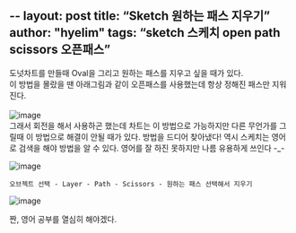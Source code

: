 
--
layout: post
title: “Sketch 원하는 패스 지우기”
author: "hyelim"
tags: “sketch 스케치 open path scissors 오픈패스” 
--

도넛차트를 만들때 Oval을 그리고 원하는 패스를 지우고 싶을 때가 있다. <br>
이 방법을 몰랐을 땐 아래그림과 같이 오픈패스를 사용했는데 항상 정해진 패스만 지워진다. <br><br>
![image](https://user-images.githubusercontent.com/34228953/34505294-c9fd7a68-f067-11e7-82a0-de3f0c20207a.png)<br>
그래서 회전을 해서 사용하곤 했는데 차트는 이 방법으로 가능하지만 다른 무언가를 그릴때 이 방법으로 해결이 안될 때가 있다. 
방법을 드디어 찾아냈다! 역시 스케치는 영어로 검색을 해야 방법을 알 수 있다. 영어를 잘 하진 못하지만 나름 유용하게 쓰인다 -_- <br>

![image](https://user-images.githubusercontent.com/34228953/34505333-f3706ab8-f067-11e7-8ef5-06fcf5923e8e.png) <br>

`오브젝트 선택 - Layer - Path - Scissors - 원하는 패스 선택해서 지우기 ` <br>

![image](https://user-images.githubusercontent.com/34228953/34505361-1e78d0e2-f068-11e7-93f1-6a35ea14e1ef.png) <br>

짠, 영어 공부를 열심히 해야겠다.
